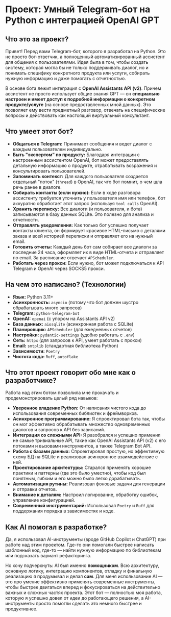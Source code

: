 # Проект: Умный Telegram-бот на Python с интеграцией OpenAI GPT

## Что это за проект?

Привет! Перед вами Telegram-бот, которого я разработал на Python. Это не просто бот-ответчик, а полноценный автоматизированный ассистент для общения с пользователями. Идея была в том, чтобы создать систему, которая могла бы не только поддерживать диалог, но и понимать специфику конкретного продукта или услуги, собирать нужную информацию и даже помогать с отчетностью.

В основе бота лежит интеграция с **OpenAI Assistants API (v2)**. Причем ассистент не просто использует общие знания GPT — он **специально настроен и имеет доступ к подробной информации о конкретном продукте/услуге** (на основе предоставленных мной данных). Это позволяет ему вести предметный разговор, отвечать на специфические вопросы и действовать как настоящий виртуальный консультант.

## Что умеет этот бот?

*   **Общаться в Telegram:** Принимает сообщения и ведет диалог с каждым пользователем индивидуально.
*   **Быть "экспертом" по продукту:** Благодаря интеграции с настроенным ассистентом OpenAI, бот может предоставлять детальную информацию о продукте, отрабатывать возражения и консультировать пользователей.
*   **Запоминать контекст:** Для каждого пользователя создается отдельный "поток" (`thread`) в OpenAI, так что бот помнит, о чем шла речь ранее в диалоге.
*   **Собирать контакты (если нужно):** Если в ходе разговора ассистенту требуется уточнить у пользователя имя или телефон, бот аккуратно обработает этот запрос (используя `tool calls` OpenAI).
*   **Хранить переписку:** Все диалоги (и пользователя, и бота) записываются в базу данных SQLite. Это полезно для анализа и отчетности.
*   **Отправлять уведомления:** Как только бот успешно получает контакты клиента, он формирует красивое HTML-письмо с деталями заказа и всей историей переписки и отправляет его на нужный email.
*   **Готовить отчеты:** Каждый день бот сам собирает все диалоги за последние 24 часа, оформляет их в виде HTML-отчета и отправляет по email. За расписание отвечает `APScheduler`.
*   **Работать через прокси:** Если нужно, бот может подключаться к API Telegram и OpenAI через SOCKS5 прокси.

## На чем это написано? (Технологии)

*   **Язык:** Python 3.11+
*   **Асинхронность:** `asyncio` (потому что бот должен шустро обрабатывать много запросов)
*   **Telegram:** `python-telegram-bot`
*   **OpenAI:** `openai` (с упором на Assistants API v2)
*   **База данных:** `aiosqlite` (асинхронная работа с SQLite)
*   **Планировщик:** `APScheduler` (для ежедневных отчетов)
*   **Настройки:** `pydantic-settings` (удобно работать с `.env`)
*   **Сеть:** `httpx` (для запросов к API, умеет работать с прокси)
*   **Email:** `smtplib` (стандартная библиотека Python)
*   **Зависимости:** `Poetry`
*   **Чистота кода:** `Ruff`, `autoflake`

## Что этот проект говорит обо мне как о разработчике?

Работа над этим ботом позволила мне прокачать и продемонстрировать целый ряд навыков:

*   **Уверенное владение Python:** От написания чистого кода до использования современных библиотек и фреймворков.
*   **Асинхронное программирование:** Я спроектировал бота так, чтобы он мог эффективно обрабатывать множество одновременных диалогов и запросов к API без зависаний.
*   **Интеграция со сложными API:** Я разобрался и успешно применил не самые тривиальные API, такие как OpenAI Assistants API (v2) с его потоками и вызовами инструментов, а также Telegram Bot API.
*   **Работа с базами данных:** Спроектировал простую, но эффективную схему БД на SQLite и реализовал асинхронное взаимодействие с ней.
*   **Проектирование архитектуры:** Старался применять хорошие практики и паттерны (где это было уместно), чтобы код был понятным, гибким и его можно было легко дорабатывать.
*   **Автоматизация рутины:** Реализовал фоновые задачи для генерации и отправки отчетов.
*   **Внимание к деталям:** Настроил логирование, обработку ошибок, управление конфигурацией.
*   **Современный инструментарий:** Использовал `Poetry` и `Ruff` для поддержания порядка в зависимостях и коде.

## Как AI помогал в разработке?

Да, я использовал AI-инструменты (вроде GitHub Copilot и ChatGPT) при работе над этим проектом. Где-то они помогали быстрее написать шаблонный код, где-то — найти нужную информацию по библиотекам или подсказать вариант рефакторинга.

Но хочу подчеркнуть: AI был именно **помощником**. Всю архитектуру, основную логику, интеграцию компонентов, отладку и финальную реализацию я продумывал и делал **сам**. Для меня использование AI — это про умение эффективно применять современные инструменты, чтобы быстрее двигаться вперед и фокусироваться на действительно важных и сложных частях проекта. Этот бот — полностью моя работа, которую я успешно довел от идеи до работающего решения, а AI-инструменты просто помогли сделать это немного быстрее и продуктивнее.
